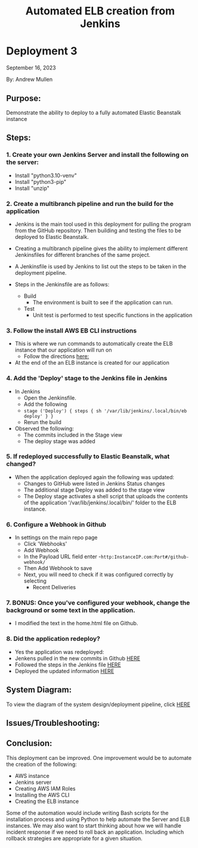 <h1 align="center">Automated ELB creation from Jenkins<h1> 


# Deployment 3
September 16, 2023

By: Andrew Mullen

## Purpose:

Demonstrate the ability to deploy to a fully automated Elastic Beanstalk instance

## Steps:

### 1. Create your own Jenkins Server and install the following on the server:
   - Install "python3.10-venv"
   - Install "python3-pip"
   - Install "unzip"

### 2. Create a multibranch pipeline and run the build for the application
- Jenkins is the main tool used in this deployment for pulling the program from the GitHub repository. Then building and testing the files to be deployed to Elastic Beanstalk.
- Creating a multibranch pipeline gives the ability to implement different Jenkinsfiles for different branches of the same project.
- A Jenkinsfile is used by Jenkins to list out the steps to be taken in the deployment pipeline.

- Steps in the Jenkinsfile are as follows:
  - Build
    - The environment is built to see if the application can run.
  - Test
    - Unit test is performed to test specific functions in the application


### 3. Follow the install AWS EB CLI instructions
- This is where we run commands to automatically create the ELB instance that our application will run on
    - Follow the directions [here:](https://scribehow.com/shared/How_to_install_AWS_EB_CLI__J6eBRB9FQl2fGenfUVemlA)
- At the end of the an ELB instance is created for our application


### 4. Add the 'Deploy' stage to the Jenkins file in Jenkins
- In Jenkins
    - Open the Jenkinsfile.
	- Add the following 
	 - `stage ('Deploy') { steps { sh '/var/lib/jenkins/.local/bin/eb deploy' } }`
    - Rerun the build
- Observed the following:
    - The commits included in the Stage view
    - The deploy stage was added 	

### 5. If redeployed successfully to Elastic Beanstalk, what changed?
- When the application deployed again the following was updated:
    - Changes to GitHub were listed in Jenkins Status changes
    - The additional stage Deploy was added to the stage view
    - The Deploy stage activates a shell script that uploads the contents of the application '/var/lib/jenkins/.local/bin/' folder to the ELB instance. 

### 6. Configure a Webhook in Github
- In settings on the main repo page
    - Click 'Webhooks'
    - Add Webhook
    - In the Payload URL field enter
    	-`http:InstanceIP.com:Port#/github-webhook/`
    - Then Add Webhook to save
    - Next, you will need to check if it was configured correctly by selecting
    	- Recent Deliveries 

### 7. BONUS: Once you've configured your webhook, change the background or some text in the application. 
- I modified the text in the home.html file on Github.

### 8. Did the application redeploy?
- Yes the application was redeployed:
 - Jenkens pulled in the new commits in Github [HERE](https://github.com/andmulLABS01/Deployment_3AM/blob/main/Depoyment3.drawio.png)
 - Followed the steps in the Jenkins file [HERE](https://github.com/andmulLABS01/Deployment_3AM/blob/main/Depoyment3.drawio.png)
 - Deployed the updated information [HERE](https://github.com/andmulLABS01/Deployment_3AM/blob/main/Depoyment3.drawio.png)

## System Diagram:

To view the diagram of the system design/deployment pipeline, click [HERE](https://github.com/andmulLABS01/Deployment_3AM/blob/main/Depoyment3.drawio.png)

## Issues/Troubleshooting:


## Conclusion:

This deployment can be improved. One improvement would be to automate the creation of the following:
- AWS instance
- Jenkins server
- Creating AWS IAM Roles
- Installing the AWS CLI
- Creating the ELB instance

Some of the automation would include writing Bash scripts for the installation process and using Python to help automate the Server and ELB instances. We may also want to start thinking about how we will handle incident response if we need to roll back an application. Including which rollback strategies are appropriate for a given situation. 
